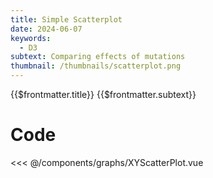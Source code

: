```yaml
---
title: Simple Scatterplot
date: 2024-06-07
keywords:
  - D3
subtext: Comparing effects of mutations
thumbnail: /thumbnails/scatterplot.png
---
```


<script setup>
  import XYScatterPlot from '/components/graphs/XYScatterPlot.vue';
</script>

<FigureTitle>{{$frontmatter.title}}</FigureTitle>
<SubtitleHeader>{{$frontmatter.subtext}}</SubtitleHeader>
<D3PlotContainer>
<XYScatterPlot/>
</D3PlotContainer>


<div class='code-below-figure'>

# Code

<<< @/components/graphs/XYScatterPlot.vue

</div>